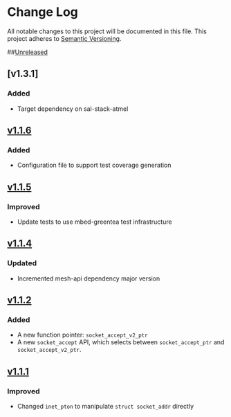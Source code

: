 # Change Log
All notable changes to this project will be documented in this file.
This project adheres to [Semantic Versioning](http://semver.org/).

##[Unreleased]

## [v1.3.1]
### Added
* Target dependency on sal-stack-atmel

## [v1.1.6]
### Added
* Configuration file to support test coverage generation

## [v1.1.5]
### Improved
* Update tests to use mbed-greentea test infrastructure

## [v1.1.4]
### Updated
* Incremented mesh-api dependency major version

## [v1.1.2]
### Added
* A new function pointer: ```socket_accept_v2_ptr```
* A new ```socket_accept``` API, which selects between ```socket_accept_ptr``` and ```socket_accept_v2_ptr```.

## [v1.1.1]
### Improved
* Changed ```inet_pton``` to manipulate ```struct socket_addr``` directly

[Unreleased]: https://github.com/ARMmbed/sal/compare/v1.3.1...HEAD
[v1.1.7]: https://github.com/ARMmbed/sal/compare/v1.1.6...v1.3.1
[v1.1.6]: https://github.com/ARMmbed/sal/compare/v1.1.5...v1.1.6
[v1.1.5]: https://github.com/ARMmbed/sal/compare/v1.1.4...v1.1.5
[v1.1.4]: https://github.com/ARMmbed/sal/compare/v1.1.3...v1.1.4
[v1.1.2]: https://github.com/ARMmbed/sal/compare/v1.1.1...v1.1.2
[v1.1.1]: https://github.com/ARMmbed/sal/compare/v1.1.0...v1.1.1
